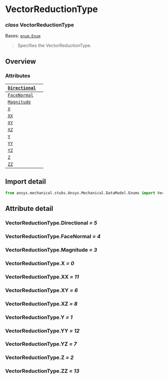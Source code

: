 <a id="vectorreductiontype"></a>

# VectorReductionType

<a id="VectorReductionType"></a>

### *class* VectorReductionType

Bases: [`enum.Enum`](https://docs.python.org/3/library/enum.html#enum.Enum)

> Specifies the VectorReductionType.

> <!-- !! processed by numpydoc !! -->

<a id="overview"></a>

## Overview

### Attributes

| [`Directional`](#VectorReductionType.Directional)   |    |
|-----------------------------------------------------|----|
| [`FaceNormal`](#VectorReductionType.FaceNormal)     |    |
| [`Magnitude`](#VectorReductionType.Magnitude)       |    |
| [`X`](#VectorReductionType.X)                       |    |
| [`XX`](#VectorReductionType.XX)                     |    |
| [`XY`](#VectorReductionType.XY)                     |    |
| [`XZ`](#VectorReductionType.XZ)                     |    |
| [`Y`](#VectorReductionType.Y)                       |    |
| [`YY`](#VectorReductionType.YY)                     |    |
| [`YZ`](#VectorReductionType.YZ)                     |    |
| [`Z`](#VectorReductionType.Z)                       |    |
| [`ZZ`](#VectorReductionType.ZZ)                     |    |

<a id="import-detail"></a>

## Import detail

```python
from ansys.mechanical.stubs.Ansys.Mechanical.DataModel.Enums import VectorReductionType
```

<a id="attribute-detail"></a>

## Attribute detail

<a id="VectorReductionType.Directional"></a>

### VectorReductionType.Directional *= 5*

<a id="VectorReductionType.FaceNormal"></a>

### VectorReductionType.FaceNormal *= 4*

<a id="VectorReductionType.Magnitude"></a>

### VectorReductionType.Magnitude *= 3*

<a id="VectorReductionType.X"></a>

### VectorReductionType.X *= 0*

<a id="VectorReductionType.XX"></a>

### VectorReductionType.XX *= 11*

<a id="VectorReductionType.XY"></a>

### VectorReductionType.XY *= 6*

<a id="VectorReductionType.XZ"></a>

### VectorReductionType.XZ *= 8*

<a id="VectorReductionType.Y"></a>

### VectorReductionType.Y *= 1*

<a id="VectorReductionType.YY"></a>

### VectorReductionType.YY *= 12*

<a id="VectorReductionType.YZ"></a>

### VectorReductionType.YZ *= 7*

<a id="VectorReductionType.Z"></a>

### VectorReductionType.Z *= 2*

<a id="VectorReductionType.ZZ"></a>

### VectorReductionType.ZZ *= 13*
